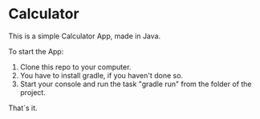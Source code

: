 # Calculator
This is a simple Calculator App, made in Java.

To start the App:

1. Clone this repo to your computer.
2. You have to install gradle, if you haven't done so.
3. Start your console and run the task "gradle run" from the folder of the project.

That´s it.
